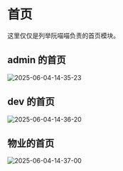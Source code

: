 # 首页

这里仅仅是列举阮喵喵负责的首页模块。

## admin 的首页

![2025-06-04-14-35-23](https://s2.loli.net/2025/06/04/gfrKSWcVPd73Jlv.png)

## dev 的首页

![2025-06-04-14-36-20](https://s2.loli.net/2025/06/04/zqHtDr9P3E52eaj.png)

## 物业的首页

![2025-06-04-14-37-00](https://s2.loli.net/2025/06/04/8pGEjbJvdRBecMx.png)
